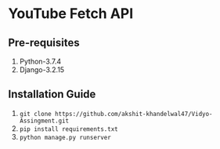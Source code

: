 # YouTube Fetch API

## Pre-requisites
1. Python-3.7.4
2. Django-3.2.15

## Installation Guide
1.  ```git clone https://github.com/akshit-khandelwal47/Vidyo-Assingment.git```
2.  ```pip install requirements.txt```
3.  ```python manage.py runserver```
